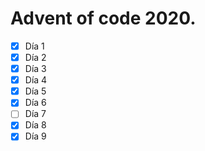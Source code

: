 # Advent of code 2020.

- [x] Día 1
- [x] Día 2
- [x] Día 3
- [x] Día 4
- [x] Día 5
- [x] Día 6
- [ ] Día 7
- [x] Día 8
- [x] Día 9